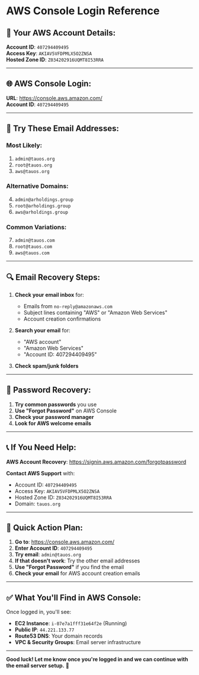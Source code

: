 # AWS Console Login Reference

## 🔑 **Your AWS Account Details:**

**Account ID**: `407294409495`  
**Access Key**: `AKIAV5VFDPMLX5O2ZNSA`  
**Hosted Zone ID**: `Z034202916UQMT8I53RRA`

---

## 🌐 **AWS Console Login:**

**URL**: https://console.aws.amazon.com/  
**Account ID**: `407294409495`

---

## 📧 **Try These Email Addresses:**

### **Most Likely:**
1. `admin@tauos.org`
2. `root@tauos.org`
3. `aws@tauos.org`

### **Alternative Domains:**
4. `admin@arholdings.group`
5. `root@arholdings.group`
6. `aws@arholdings.group`

### **Common Variations:**
7. `admin@tauos.com`
8. `root@tauos.com`
9. `aws@tauos.com`

---

## 🔍 **Email Recovery Steps:**

1. **Check your email inbox** for:
   - Emails from `no-reply@amazonaws.com`
   - Subject lines containing "AWS" or "Amazon Web Services"
   - Account creation confirmations

2. **Search your email** for:
   - "AWS account"
   - "Amazon Web Services"
   - "Account ID: 407294409495"

3. **Check spam/junk folders**

---

## 🔐 **Password Recovery:**

1. **Try common passwords** you use
2. **Use "Forgot Password"** on AWS Console
3. **Check your password manager**
4. **Look for AWS welcome emails**

---

## 📞 **If You Need Help:**

**AWS Account Recovery**: https://signin.aws.amazon.com/forgotpassword

**Contact AWS Support** with:
- Account ID: `407294409495`
- Access Key: `AKIAV5VFDPMLX5O2ZNSA`
- Hosted Zone ID: `Z034202916UQMT8I53RRA`
- Domain: `tauos.org`

---

## 🎯 **Quick Action Plan:**

1. **Go to**: https://console.aws.amazon.com/
2. **Enter Account ID**: `407294409495`
3. **Try email**: `admin@tauos.org`
4. **If that doesn't work**: Try the other email addresses
5. **Use "Forgot Password"** if you find the email
6. **Check your email** for AWS account creation emails

---

## ✅ **What You'll Find in AWS Console:**

Once logged in, you'll see:
- **EC2 Instance**: `i-07e7a1fff31e64f2e` (Running)
- **Public IP**: `44.221.133.77`
- **Route53 DNS**: Your domain records
- **VPC & Security Groups**: Email server infrastructure

---

**Good luck! Let me know once you're logged in and we can continue with the email server setup.** 🚀 
